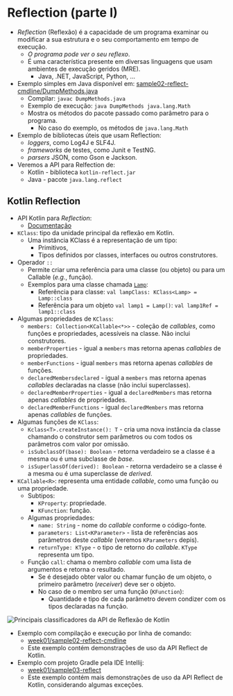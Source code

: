 # Reflection (parte I)

- _Reflection_ (Reflexão) é a capacidade de um programa examinar ou modificar a sua estrutura e o seu comportamento em tempo de execução.
    - _O programa pode ver o seu reflexo_.
    - É uma característica presente em diversas linguagens que usam ambientes de execução geridos (MRE).
      - Java, .NET, JavaScript, Python, ...
- Exemplo simples em Java disponível em: [sample02-reflect-cmdline/DumpMethods.java](../sample02-reflect-cmdline/DumpMethods.java)
  - Compilar: `javac DumpMethods.java`
  - Exemplo de execução: `java DumpMethods java.lang.Math`
  - Mostra os métodos do pacote passado como parâmetro para o programa.
    - No caso do exemplo, os métodos de `java.lang.Math`
- Exemplo de bibliotecas úteis que usam Reflection:
  - _loggers_, como Log4J e SLF4J.
  - _frameworks_ de testes, como Junit e TestNG.
  - _parsers_ JSON, como Gson e Jackson.
- Veremos a API para Relfection de:
  - Kotlin - biblioteca `kotlin-reflect.jar`
  - Java - pacote `java.lang.reflect`

## Kotlin Reflection

- API Kotlin para _Reflection_:
  - [Documentação](https://kotlinlang.org/api/core/kotlin-stdlib/kotlin.reflect/)
- `KClass`: tipo da unidade principal da reflexão em Kotlin.
  - Uma instância KClass é a representação de um tipo:
    - Primitivos,
    - Tipos definidos por classes, interfaces ou outros construtores.
- Operador `::`
  - Permite criar uma referência para uma classe (ou objeto) ou para um Callable (_e.g._, função).
  - Exemplos para uma classe chamada [`Lamp`](../sample02-reflect-cmdline/class-sample/Lamp.kt):
    - Referência para classe: `val lampClass: KClass<Lamp> = Lamp::class`
    - Referência para um objeto `val lamp1 = Lamp()`: `val lamp1Ref = lamp1::class`
- Algumas propriedades de `KClass`:
  - `members: Collection<KCallable<*>>` - coleção de _callables_, como funções e propriedades, acessíveis na classe. Não inclui construtores.
  - `memberProperties` - igual a `members` mas retorna apenas _callables_ de propriedades.
  - `memberFunctions` - igual  `members` mas retorna apenas _callables_ de funções.
  - `declaredMembersdeclared` - igual a `members` mas retorna apenas _callables_ declaradas na classe (não inclui superclasses).
  - `declaredMemberProperties` - igual a `declaredMembers` mas retorna apenas _callables_ de propriedades.
  - `declaredMemberFunctions` - igual  `declaredMembers` mas retorna apenas _callables_ de funções.
- Algumas funções de `KClass`:
  - `Kclass<T>.createInstance(): T` - cria uma nova instância da classe chamando o construtor sem parâmetros ou com todos os parâmetros com valor por omissão.
  - `isSubclassOf(base): Boolean` - retorna verdadeiro se a classe é a mesma ou é uma subclasse de _base_.
  - `isSuperlassOf(derived): Boolean` - retorna verdadeiro se a classe é a mesma ou é uma superclasse de _derived_.
- `KCallable<R>`: representa uma entidade _callable_, como uma função ou uma propriedade.
  - Subtipos:
    - `KProperty`: propriedade.
    - `KFunction`: função.
  - Algumas propriedades:
    - `name: String` - nome do _callable_ conforme o código-fonte.
    - `parameters: List<KParameter>` - lista de referências aos parâmetros deste _callable_ (veremos `KParameters` depis).
    - `returnType: KType` - o tipo de retorno do _callable_. `KType` representa um tipo.
  - Função `call`: chama o membro _callable_ com uma lista de argumentos e retorna o resultado.
    - Se é desejado obter valor ou chamar função de um objeto, o primeiro parâmetro (_receiver_) deve ser o objeto.
    - No caso de o membro ser uma função (`KFunction`):
      - Quantidade e tipo de cada parâmetro devem condizer com os tipos declaradas na função.

![Principais classificadores da API de Reflexão de Kotlin](https://yuml.me/isel/kotlin-reflect.svg)

- Exemplo com compilação e execução por linha de comando: 
  - [week01/sample02-reflect-cmdline](../sample02-reflect-cmdline)
  - Este exemplo contém demonstrações de uso da API Reflect de Kotlin.
- Exemplo com projeto Gradle pela IDE Intellij: 
  - [week01/sample03-reflect](../sample03-reflect)
  - Este exemplo contém mais demonstrações de uso da API Reflect de Kotlin, considerando algumas exceções.
